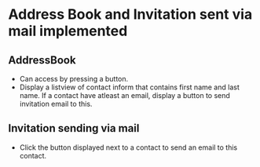 # Address Book and Invitation sent via mail implemented
## AddressBook
* Can access by pressing a button.
* Display a listview of contact inform that contains first name and last name. If a contact have atleast an email, display a button to send invitation email to this.
## Invitation sending via mail
* Click the button displayed next to a contact to send an email to this contact.
